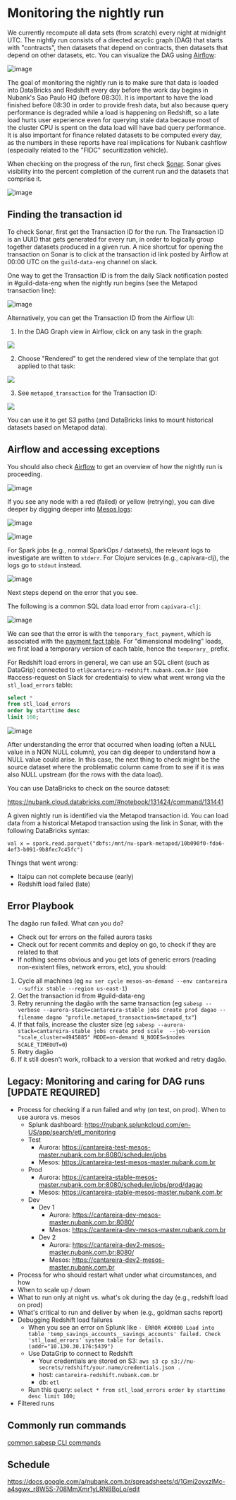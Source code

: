 # Monitoring the nightly run

We currently recompute all data sets (from scratch) every night at midnight UTC.  The nightly run consists of a directed acyclic graph (DAG) that starts with "contracts", then datasets that depend on contracts, then datasets that depend on other datasets, etc.  You can visualize the DAG using [Airflow](https://airflow.nubank.com.br/admin/airflow/graph?dag_id=prod-dagao):

![image](https://user-images.githubusercontent.com/726169/33067668-2786662a-ceaf-11e7-89bb-14d787268c4b.png)

The goal of monitoring the nightly run is to make sure that data is loaded into DataBricks and Redshift every day before the work day begins in Nubank's Sao Paulo HQ (before 08:30).  It is important to have the load finished before 08:30 in order to provide fresh data, but also because query performance is degraded while a load is happening on Redshift, so a late load hurts user experience even for querying stale data because most of the cluster CPU is spent on the data load will have bad query performance.  It is also important for finance related datasets to be computed every day, as the numbers in these reports have real implications for Nubank cashflow (especially related to the "FIDC" securitization vehicle).

When checking on the progress of the run, first check [Sonar](https://backoffice.nubank.com.br/sonar-js/). Sonar gives visibility into the percent completion of the current run and the datasets that comprise it.

![image](https://user-images.githubusercontent.com/726169/33069627-6b289992-ceb5-11e7-88ad-00cb29697356.png)

## Finding the transaction id

To check Sonar, first get the Transaction ID for the run. The Transaction ID is an UUID that gets generated for every run, in order to logically group together datasets produced in a given run. A nice shortcut for opening the transaction on Sonar is to click at the transaction id link posted by Airflow at 00:00 UTC on the `guild-data-eng` channel on slack.

One way to get the Transaction ID is from the daily Slack notification posted in #guild-data-eng when the nightly run begins (see the Metapod transaction line):

![image](https://user-images.githubusercontent.com/726169/33165581-a8d1169c-d037-11e7-9062-40d678b9800d.png)

Alternatively, you can get the Transaction ID from the Airflow UI:

1. In the DAG Graph view in Airflow, click on any task in the graph:

![](https://user-images.githubusercontent.com/1674699/33117653-8510651a-cf69-11e7-9874-828feb890fe2.jpg)

2. Choose "Rendered" to get the rendered view of the template that got applied to that task:

![](https://user-images.githubusercontent.com/1674699/33117685-a7d94b0c-cf69-11e7-8926-673045e680b8.jpg)

3. See `metapod_transaction` for the Transaction ID:

![](https://user-images.githubusercontent.com/1674699/33117710-c440d8d2-cf69-11e7-9279-79d3030c5062.jpg)

You can use it to get S3 paths (and DataBricks links to mount historical datasets based on Metapod data).

## Airflow and accessing exceptions

You should also check [Airflow](https://airflow.nubank.com.br/admin/airflow/graph?dag_id=prod-dagao) to get an overview of how the nightly run is proceeding.

![image](https://user-images.githubusercontent.com/726169/33066455-9a8e8020-ceab-11e7-9853-eb755881fe27.png)

If you see any node with a red (failed) or yellow (retrying), you can dive deeper by digging deeper into [Mesos logs](https://cantareira-stable-mesos-master.nubank.com.br:8080/scheduler/jobs):

![image](https://user-images.githubusercontent.com/726169/33066845-b10242e6-ceac-11e7-946d-2bc15441a828.png)

![image](https://user-images.githubusercontent.com/726169/33066848-b1f21c1c-ceac-11e7-8505-ca3176b138ca.png)

For Spark jobs (e.g., normal SparkOps / datasets), the relevant logs to investigate are written to `stderr`.  For Clojure services (e.g., capivara-clj), the logs go to `stdout` instead.

![image](https://user-images.githubusercontent.com/726169/33066851-b3f5f8f8-ceac-11e7-9e68-b4dd8d5ca463.png)

Next steps depend on the error that you see.

The following is a common SQL data load error from `capivara-clj`:

![image](https://user-images.githubusercontent.com/726169/33066853-b5f2ba2e-ceac-11e7-94d4-d47fa6459adf.png)

We can see that the error is with the `temporary_fact_payment`, which is associated with the [payment fact table](https://github.com/nubank/itaipu/blob/master/src/main/scala/etl/dataset/fact/PaymentFact.scala).  For "dimensional modeling" loads, we first load a temporary version of each table, hence the `temporary_` prefix.

For Redshift load errors in general, we can use an SQL client (such as DataGrip) connected to `etl@cantareira-redshift.nubank.com.br` (see #access-request on Slack for credentials) to view what went wrong via the `stl_load_errors` table:

```sql
select *
from stl_load_errors
order by starttime desc
limit 100;
```

![image](https://user-images.githubusercontent.com/726169/33068823-c5bba744-ceb2-11e7-8757-6ba2b44c3a4c.png)

After understanding the error that occurred when loading (often a NULL value in a NON NULL column), you can dig deeper to understand how a NULL value could arise.  In this case, the next thing to check might be the source dataset where the problematic column came from to see if it is was also NULL upstream (for the rows with the data load). 

You can use DataBricks to check on the source dataset:

https://nubank.cloud.databricks.com/#notebook/131424/command/131441

A given nightly run is identified via the Metapod transaction id.  You can load data from a historical Metapod transaction using the link in Sonar, with the following DataBricks syntax:

`val x = spark.read.parquet("dbfs:/mnt/nu-spark-metapod/10b090f0-fda6-4ef3-b091-9b8fec7c45fc")`

Things that went wrong:
- Itaipu can not complete because (early)
- Redshift load failed (late)

## Error Playbook

The dagão run failed. What can you do?

- Check out for errors on the failed aurora tasks
- Check out for recent commits and deploy on go, to check if they are related to that
- If nothing seems obvious and you get lots of generic errors (reading non-existent files, network errors, etc), you should:
 1. Cycle all machines (eg `nu ser cycle mesos-on-demand --env cantareira --suffix stable --region us-east-1`)
 2. Get the transaction id from #guild-data-eng
 3. Retry rerunning the dagão with the same transaction (eg `sabesp --verbose --aurora-stack=cantareira-stable jobs create prod dagao --filename dagao "profile.metapod_transaction=$metapod_tx"`)
 4. If that fails, increase the cluster size (eg `sabesp --aurora-stack=cantareira-stable jobs create prod scale  --job-version "scale_cluster=4945885" MODE=on-demand N_NODES=$nodes SCALE_TIMEOUT=0`)
 5. Retry dagão
 6. If it still doesn't work, rollback to a version that worked and retry dagão.

## Legacy: Monitoring and caring for DAG runs [UPDATE REQUIRED]
  * Process for checking if a run failed and why (on test, on prod). When to use aurora vs. mesos
    * Splunk dashboard: https://nubank.splunkcloud.com/en-US/app/search/etl_monitoring
    * Test
      * Aurora: https://cantareira-test-mesos-master.nubank.com.br:8080/scheduler/jobs
      * Mesos: https://cantareira-test-mesos-master.nubank.com.br
    * Prod
      * Aurora: https://cantareira-stable-mesos-master.nubank.com.br:8080/scheduler/jobs/prod/dagao
      * Mesos: https://cantareira-stable-mesos-master.nubank.com.br
    * Dev
      * Dev 1
        * Aurora: https://cantareira-dev-mesos-master.nubank.com.br:8080/
        * Mesos: https://cantareira-dev-mesos-master.nubank.com.br
      * Dev 2
        * Aurora: https://cantareira-dev2-mesos-master.nubank.com.br:8080/
        * Mesos: https://cantareira-dev2-mesos-master.nubank.com.br
  * Process for who should restart what under what circumstances, and how
  * When to scale up / down
  * What to run only at night vs. what's ok during the day (e.g., redshift load on prod)
  * What's critical to run and deliver by when (e.g., goldman sachs report)
  * Debugging Redshift load failures
    * When you see an error on Splunk like `- ERROR #XX000 Load into table 'temp_savings_accounts__savings_accounts' failed. Check 'stl_load_errors' system table for details. (addr="10.130.30.176:5439")`
    * Use DataGrip to connect to Redshift
      * Your credentials are stored on S3: `aws s3 cp s3://nu-secrets/redshift/your.name/credentials.json .`
      * host: `cantareira-redshift.nubank.com.br`
      * db: `etl`
    * Run this query: `select * from stl_load_errors order by starttime desc limit 100;`
  * Filtered runs

## Commonly run commands
[common sabesp CLI commands](cli_examples.md)

## Schedule
https://docs.google.com/a/nubank.com.br/spreadsheets/d/1Gmi2oyxzlMc-a4sgwx_r8W5S-708MmXmr1yLRN8BoLo/edit
